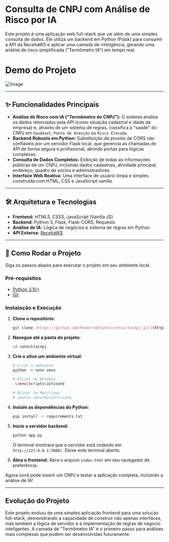 # Consulta de CNPJ com Análise de Risco por IA

Este projeto é uma aplicação web full-stack que vai além de uma simples consulta de dados. Ele utiliza um backend em Python (Flask) para consumir a API da ReceitaWS e aplicar uma camada de inteligência, gerando uma análise de risco simplificada ("Termômetro IA") em tempo real.

# Demo do Projeto

![Image](https://github.com/user-attachments/assets/253cdf74-ebb8-4450-a400-478965abaab9)

---

## ✨ Funcionalidades Principais

-   **Análise de Risco com IA ("Termômetro do CNPJ"):** O sistema analisa os dados retornados pela API (como situação cadastral e idade da empresa) e, através de um sistema de regras, classifica a "saúde" do CNPJ em `Saudável`, `Ponto de Atenção` ou `Risco Elevado`.
-   **Backend Robusto em Python:** Substituição de proxies de CORS não confiáveis por um servidor Flask local, que gerencia as chamadas de API de forma segura e profissional, abrindo portas para lógicas complexas.
-   **Consulta de Dados Completos:** Exibição de todas as informações públicas de um CNPJ, incluindo dados cadastrais, atividade principal, endereço, quadro de sócios e administradores.
-   **Interface Web Reativa:** Uma interface de usuário limpa e simples construída com HTML, CSS e JavaScript vanilla.

---

## 🛠️ Arquitetura e Tecnologias

-   **Frontend:** HTML5, CSS3, JavaScript (Vanilla JS)
-   **Backend:** Python 3, Flask, Flask-CORS, Requests
-   **Análise de IA:** Lógica de negócios e sistema de regras em Python
-   **API Externa:** [ReceitaWS](https://www.receitaws.com.br/)

---

## 🚀 Como Rodar o Projeto

Siga os passos abaixo para executar o projeto em seu ambiente local.

### Pré-requisitos
-   [Python 3.10+](https://www.python.org/downloads/)
-   [Git](https://git-scm.com/downloads)

### Instalação e Execução

1.  **Clone o repositório:**
    ```bash
    git clone [https://github.com/RomarioDelphin/consultacnpj.git](https://github.com/RomarioDelphin/consultacnpj.git)
    ```

2.  **Navegue até a pasta do projeto:**
    ```bash
    cd consultacnpj
    ```

3.  **Crie e ative um ambiente virtual:**
    ```bash
    # Criar o ambiente
    python -m venv venv

    # Ativar no Windows
    .\venv\Scripts\activate

    # Ativar no Mac/Linux
    # source venv/bin/activate
    ```

4.  **Instale as dependências do Python:**
    ```bash
    pip install -r requirements.txt
    ```

5.  **Inicie o servidor backend:**
    ```bash
    python app.py
    ```
    O terminal mostrará que o servidor está rodando em `http://127.0.0.1:5000/`. Deixe este terminal aberto.

6.  **Abra o frontend:**
    Abra o arquivo `index.html` em seu navegador de preferência.

Agora você pode inserir um CNPJ e testar a aplicação completa, incluindo a análise de IA!

---

## Evolução do Projeto

Este projeto evoluiu de uma simples aplicação frontend para uma solução full-stack, demonstrando a capacidade de construir não apenas interfaces, mas também a lógica de servidor e a implementação de regras de negócio inteligentes. A camada de "Termômetro IA" é o primeiro passo para análises mais complexas que podem ser desenvolvidas futuramente.
